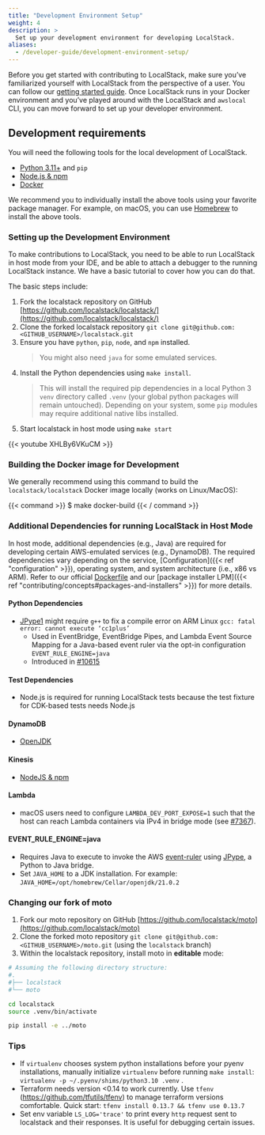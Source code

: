 ```yaml
---
title: "Development Environment Setup"
weight: 4
description: >
  Set up your development environment for developing LocalStack.
aliases:
  - /developer-guide/development-environment-setup/
---
```


Before you get started with contributing to LocalStack, make sure you’ve familiarized yourself with LocalStack from the perspective of a user.
You can follow our [getting started guide](https://docs.localstack.cloud/get-started/).
Once LocalStack runs in your Docker environment and you’ve played around with the LocalStack and `awslocal` CLI, you can move forward to set up your developer environment.

## Development requirements

You will need the following tools for the local development of LocalStack.

* [Python 3.11+](https://www.python.org/downloads/) and `pip`
* [Node.js & npm](https://nodejs.org/en/download/)
* [Docker](https://docs.docker.com/desktop/)

We recommend you to individually install the above tools using your favorite package manager.
For example, on macOS, you can use [Homebrew](https://brew.sh/) to install the above tools.

### Setting up the Development Environment

To make contributions to LocalStack, you need to be able to run LocalStack in host mode from your IDE, and be able to attach a debugger to the running LocalStack instance.
We have a basic tutorial to cover how you can do that.

The basic steps include:

1. Fork the localstack repository on GitHub [https://github.com/localstack/localstack/](https://github.com/localstack/localstack/)
2. Clone the forked localstack repository `git clone git@github.com:<GITHUB_USERNAME>/localstack.git`
3. Ensure you have `python`, `pip`, `node`, and `npm` installed.
   > You might also need `java` for some emulated services.
4. Install the Python dependencies using `make install`.
   > This will install the required pip dependencies in a local Python 3 `venv` directory called `.venv` (your global python packages will remain untouched).
   > Depending on your system, some `pip` modules may require additional native libs installed. 
5. Start localstack in host mode using `make start`

{{< youtube XHLBy6VKuCM >}}

### Building the Docker image for Development

We generally recommend using this command to build the `localstack/localstack` Docker image locally (works on Linux/MacOS):

{{< command >}}
$ make docker-build
{{< / command >}}

### Additional Dependencies for running LocalStack in Host Mode

In host mode, additional dependencies (e.g., Java) are required for developing certain AWS-emulated services (e.g., DynamoDB).
The required dependencies vary depending on the service, [Configuration]({{< ref "configuration" >}}), operating system, and system architecture (i.e., x86 vs ARM).
Refer to our official [Dockerfile](https://github.com/localstack/localstack/blob/master/Dockerfile) and our [package installer LPM]({{< ref "contributing/concepts#packages-and-installers" >}}) for more details.

#### Python Dependencies

* [JPype1](https://pypi.org/project/JPype1/) might require `g++` to fix a compile error on ARM Linux `gcc: fatal error: cannot execute ‘cc1plus’`
  * Used in EventBridge, EventBridge Pipes, and Lambda Event Source Mapping for a Java-based event ruler via the opt-in configuration `EVENT_RULE_ENGINE=java`
  * Introduced in [#10615](https://github.com/localstack/localstack/pull/10615)

#### Test Dependencies

* Node.js is required for running LocalStack tests because the test fixture for CDK-based tests needs Node.js

#### DynamoDB

* [OpenJDK](https://openjdk.org/install/)

#### Kinesis

* [NodeJS & npm](https://nodejs.org/en/download/)

#### Lambda

* macOS users need to configure `LAMBDA_DEV_PORT_EXPOSE=1` such that the host can reach Lambda containers via IPv4 in bridge mode (see [#7367](https://github.com/localstack/localstack/pull/7367)).

#### EVENT_RULE_ENGINE=java

* Requires Java to execute to invoke the AWS [event-ruler](https://github.com/aws/event-ruler) using [JPype](https://github.com/jpype-project/jpype), a Python to Java bridge.
* Set `JAVA_HOME` to a JDK installation. For example: `JAVA_HOME=/opt/homebrew/Cellar/openjdk/21.0.2`

### Changing our fork of moto

1. Fork our moto repository on GitHub [https://github.com/localstack/moto](https://github.com/localstack/moto)
2. Clone the forked moto repository `git clone git@github.com:<GITHUB_USERNAME>/moto.git` (using the `localstack` branch)
3. Within the localstack repository, install moto in **editable** mode:

```sh
# Assuming the following directory structure:
#.
#├── localstack
#└── moto

cd localstack
source .venv/bin/activate

pip install -e ../moto
```

### Tips

* If `virtualenv` chooses system python installations before your pyenv installations, manually initialize `virtualenv` before running `make install`: `virtualenv -p ~/.pyenv/shims/python3.10 .venv` .
* Terraform needs version <0.14 to work currently. Use `tfenv` (<https://github.com/tfutils/tfenv>) to manage terraform versions comfortable. Quick start: `tfenv install 0.13.7 && tfenv use 0.13.7`
* Set env variable `LS_LOG='trace'` to print every `http` request sent to localstack and their responses. It is useful for debugging certain issues.
